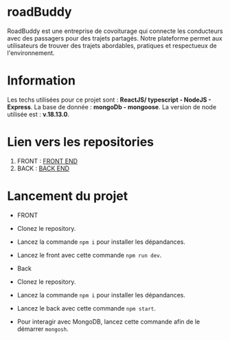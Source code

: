 # roadBuddy

RoadBuddy est une entreprise de covoiturage qui connecte les conducteurs avec des passagers pour des trajets partagés. Notre plateforme permet aux utilisateurs de trouver des trajets abordables, pratiques et respectueux de l'environnement.

# Information

Les techs utilisées pour ce projet sont : **ReactJS/ typescript - NodeJS - Express**.
La base de donnée : **mongoDb - mongoose**.
La version de node utilisée est : **v.18.13.0**.

# Lien vers les repositories

1. FRONT : [FRONT END](https://github.com/ElysiumTM/roadBuddy-front)
2. BACK : [BACK END](https://github.com/ElysiumTM/roadBuddy-server)

# Lancement du projet

- FRONT
- Clonez le repository.
- Lancez la commande `npm i` pour installer les dépandances.
- Lancez le front avec cette commande `npm run dev`.

- Back
- Clonez le repository.
- Lancez la commande `npm i` pour installer les dépandances.
- Lancez le back avec cette commande `npm start`.
- Pour interagir avec MongoDB, lancez cette commande afin de le démarrer `mongosh`.
  
